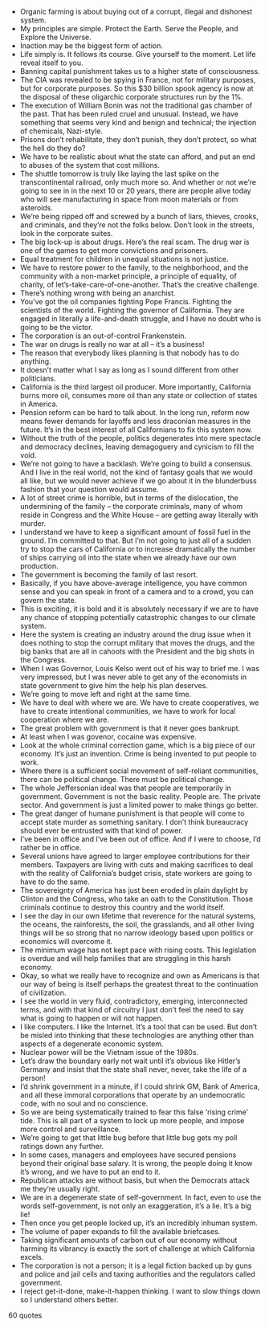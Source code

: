  - Organic farming is about buying out of a corrupt, illegal and dishonest system.
 - My principles are simple. Protect the Earth. Serve the People, and Explore the Universe.
 - Inaction may be the biggest form of action.
 - Life simply is. It follows its course. Give yourself to the moment. Let life reveal itself to you.
 - Banning capital punishment takes us to a higher state of consciousness.
 - The CIA was revealed to be spying in France, not for military purposes, but for corporate purposes. So this $30 billion spook agency is now at the disposal of these oligarchic corporate structures run by the 1%.
 - The execution of William Bonin was not the traditional gas chamber of the past. That has been ruled cruel and unusual. Instead, we have something that seems very kind and benign and technical; the injection of chemicals, Nazi-style.
 - Prisons don’t rehabilitate, they don’t punish, they don’t protect, so what the hell do they do?
 - We have to be realistic about what the state can afford, and put an end to abuses of the system that cost millions.
 - The shuttle tomorrow is truly like laying the last spike on the transcontinental railroad, only much more so. And whether or not we’re going to see in in the next 10 or 20 years, there are people alive today who will see manufacturing in space from moon materials or from asteroids.
 - We’re being ripped off and screwed by a bunch of liars, thieves, crooks, and criminals, and they’re not the folks below. Don’t look in the streets, look in the corporate suites.
 - The big lock-up is about drugs. Here’s the real scam. The drug war is one of the games to get more convictions and prisoners.
 - Equal treatment for children in unequal situations is not justice.
 - We have to restore power to the family, to the neighborhood, and the community with a non-market principle, a principle of equality, of charity, of let’s-take-care-of-one-another. That’s the creative challenge.
 - There’s nothing wrong with being an anarchist.
 - You’ve got the oil companies fighting Pope Francis. Fighting the scientists of the world. Fighting the governor of California. They are engaged in literally a life-and-death struggle, and I have no doubt who is going to be the victor.
 - The corporation is an out-of-control Frankenstein.
 - The war on drugs is really no war at all – it’s a business!
 - The reason that everybody likes planning is that nobody has to do anything.
 - It doesn’t matter what I say as long as I sound different from other politicians.
 - California is the third largest oil producer. More importantly, California burns more oil, consumes more oil than any state or collection of states in America.
 - Pension reform can be hard to talk about. In the long run, reform now means fewer demands for layoffs and less draconian measures in the future. It’s in the best interest of all Californians to fix this system now.
 - Without the truth of the people, politics degenerates into mere spectacle and democracy declines, leaving demagoguery and cynicism to fill the void.
 - We’re not going to have a backlash. We’re going to build a consensus. And I live in the real world, not the kind of fantasy goals that we would all like, but we would never achieve if we go about it in the blunderbuss fashion that your question would assume.
 - A lot of street crime is horrible, but in terms of the dislocation, the undermining of the family – the corporate criminals, many of whom reside in Congress and the White House – are getting away literally with murder.
 - I understand we have to keep a significant amount of fossil fuel in the ground. I’m committed to that. But I’m not going to just all of a sudden try to stop the cars of California or to increase dramatically the number of ships carrying oil into the state when we already have our own production.
 - The government is becoming the family of last resort.
 - Basically, if you have above-average intelligence, you have common sense and you can speak in front of a camera and to a crowd, you can govern the state.
 - This is exciting, it is bold and it is absolutely necessary if we are to have any chance of stopping potentially catastrophic changes to our climate system.
 - Here the system is creating an industry around the drug issue when it does nothing to stop the corrupt military that moves the drugs, and the big banks that are all in cahoots with the President and the big shots in the Congress.
 - When I was Governor, Louis Kelso went out of his way to brief me. I was very impressed, but I was never able to get any of the economists in state government to give him the help his plan deserves.
 - We’re going to move left and right at the same time.
 - We have to deal with where we are. We have to create cooperatives, we have to create intentional communities, we have to work for local cooperation where we are.
 - The great problem with government is that it never goes bankrupt.
 - At least when I was govenor, cocaine was expensive.
 - Look at the whole criminal correction game, which is a big piece of our economy. It’s just an invention. Crime is being invented to put people to work.
 - Where there is a sufficient social movement of self-reliant communities, there can be political change. There must be political change.
 - The whole Jeffersonian ideal was that people are temporarily in government. Government is not the basic reality. People are. The private sector. And government is just a limited power to make things go better.
 - The great danger of humane punishment is that people will come to accept state murder as something sanitary. I don’t think bureaucracy should ever be entrusted with that kind of power.
 - I’ve been in office and I’ve been out of office. And if I were to choose, I’d rather be in office.
 - Several unions have agreed to larger employee contributions for their members. Taxpayers are living with cuts and making sacrifices to deal with the reality of California’s budget crisis, state workers are going to have to do the same.
 - The sovereignty of America has just been eroded in plain daylight by Clinton and the Congress, who take an oath to the Constitution. Those criminals continue to destroy this country and the world itself.
 - I see the day in our own lifetime that reverence for the natural systems, the oceans, the rainforests, the soil, the grasslands, and all other living things will be so strong that no narrow ideology based upon politics or economics will overcome it.
 - The minimum wage has not kept pace with rising costs. This legislation is overdue and will help families that are struggling in this harsh economy.
 - Okay, so what we really have to recognize and own as Americans is that our way of being is itself perhaps the greatest threat to the continuation of civilization.
 - I see the world in very fluid, contradictory, emerging, interconnected terms, and with that kind of circuitry I just don’t feel the need to say what is going to happen or will not happen.
 - I like computers. I like the Internet. It’s a tool that can be used. But don’t be misled into thinking that these technologies are anything other than aspects of a degenerate economic system.
 - Nuclear power will be the Vietnam issue of the 1980s.
 - Let’s draw the boundary early not wait until it’s obvious like Hitler’s Germany and insist that the state shall never, never, take the life of a person!
 - I’d shrink government in a minute, if I could shrink GM, Bank of America, and all these immoral corporations that operate by an undemocratic code, with no soul and no conscience.
 - So we are being systematically trained to fear this false ‘rising crime’ tide. This is all part of a system to lock up more people, and impose more control and surveillance.
 - We’re going to get that little bug before that little bug gets my poll ratings down any further.
 - In some cases, managers and employees have secured pensions beyond their original base salary. It is wrong, the people doing it know it’s wrong, and we have to put an end to it.
 - Republican attacks are without basis, but when the Democrats attack me they’re usually right.
 - We are in a degenerate state of self-government. In fact, even to use the words self-government, is not only an exaggeration, it’s a lie. It’s a big lie!
 - Then once you get people locked up, it’s an incredibly inhuman system.
 - The volume of paper expands to fill the available briefcases.
 - Taking significant amounts of carbon out of our economy without harming its vibrancy is exactly the sort of challenge at which California excels.
 - The corporation is not a person; it is a legal fiction backed up by guns and police and jail cells and taxing authorities and the regulators called government.
 - I reject get-it-done, make-it-happen thinking. I want to slow things down so I understand others better.

60 quotes